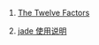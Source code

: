 

1. [The Twelve Factors](https://12factor.net/zh_cn/)

2. [jade 使用说明](https://segmentfault.com/a/1190000000357534)
